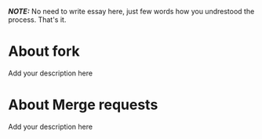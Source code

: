 ***NOTE:*** No need to write essay here, just few words how you undrestood the process. That's it.


# About fork

Add your description here

# About Merge requests

Add your description here
